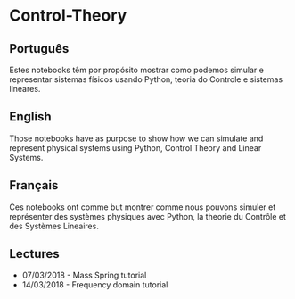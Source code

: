 # Control-Theory

## Português

Estes notebooks têm por propósito mostrar como podemos simular e representar
sistemas físicos usando Python, teoria do Controle e sistemas lineares.

## English

Those notebooks have as purpose to show how we can simulate and represent
physical systems using Python, Control Theory and Linear Systems.

## Français

Ces notebooks ont comme but montrer comme nous pouvons simuler et représenter
des systèmes physiques avec Python, la theorie du Contrôle et des Systèmes
Lineaires.

## Lectures

* 07/03/2018 - Mass Spring tutorial
* 14/03/2018 - Frequency domain tutorial